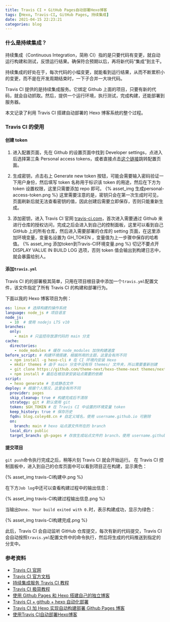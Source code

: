 ```yaml
---
title: Travis CI + GitHub Pages自动部署Hexo博客
tags: [Hexo, Travis-CI, GitHub Pages, 持续集成]
date: 2021-04-15 22:23:21
categories: blog
---
```


### 什么是持续集成？

持续集成（Continuous Integration，简称 CI）指的是只要代码有变更，就自动运行构建和测试，反馈运行结果。确保符合预期以后，再将新代码“集成”到主干。

持续集成的好处在于，每次代码的小幅变更，就能看到运行结果，从而不断累积小的变更，而不是在开发周期结束时，一下子合并一大块代码。

Travis CI 提供的是持续集成服务。它绑定 Github 上面的项目，只要有新的代码，就会自动抓取。然后，提供一个运行环境，执行测试，完成构建，还能部署到服务器。

本文记录了利用 Travis CI 搭建自动部署的 Hexo 博客系统的整个过程。

<!-- more -->

### Travis CI 的使用

#### 创建 token

1. 进入配置页面，先在 Github 的设置页面中找到 Developer settings，点进入后选择第三条 Personal access tokens，或者直接点击[这个链接](https://github.com/settings/tokens)跳转配置页面。

2. 生成密钥，点击右上 Generate new token 按钮，可能会需要输入密码验证一下用户身份，然后填写 token 名称用于标识该 token 的用途，然后在下方为 token 设置权限，这里只需要添加 repo 即可。
{% asset_img 生成personal-access-token.png %}
这里需要注意的是，密钥只会在第一次生成时可见，页面刷新后就无法查看密钥的值，因此创建后需要立即保存，否则只能重新生成。

3. 添加密钥，进入 Travis CI 官网 [travis-ci.com](https://travis-ci.com)，首次进入需要通过 Github 来进行仓库的授权访问，完成之后会进入到自己的控制面板，这里可以看到自己 GitHub 上的所有仓库，然后进入需要部署的仓库的 setting 页面，在这里添加环境变量，变量名设置为 GH_TOKEN ，变量值为上一步骤中保存的哈希值。
{% asset_img 添加token到Travis-CI环境变量.png %}
切记不要点开 DISPLAY VALUE IN BUILD LOG 选项，否则 token 值会输出到构建日志中，就会暴露给别人。

#### 添加`travis.yml`

Travis CI 的的部署极其简单，只用在项目根目录中添加一个`travis.yml`配置文件，该文件指定了所有 Travis CI 的构建和部署行为。

下面以我的 Hexo 博客项目为例：

```yml
os: linux # 选择构建的操作系统
language: node_js # 项目语言
node_js:
  - 10  # 使用 nodejs LTS v10
branches:
  only:
    - main # 只监控存放源代码的 main 分支
cache:
  directories:
    - node_modules # 缓存 node_modules 加快构建速度
before_script: # 构建环境搭建，根据所用的主题，这里会有所不同
  - npm install -g hexo-cli # 在 CI 环境内安装 Hexo
  - mkdir themes # 由于 main 分支中没有将 themes/ 文件夹，所以需要重新创建
  - git clone https://github.com/theme-next/hexo-theme-next themes/next #从 Github 上拉取 next 主题
  - npm install # 最后在根目录安装站点需要的依赖 
script: 
  - hexo generate # 生成静态文件
deploy: # 根据个人情况，这里会有所不同
  provider: pages
  skip_cleanup: true # 构建完成后不清除
  strategy: git # 默认使用 git
  token: $GH_TOKEN # 在 Travis CI 中设置的环境变量 token
  keep_history: true # 保存历史
  fqdn: blog.coley48.cn # 自定义域名，使用 username.github.io 可删除
  on:
    branch: main # hexo 站点源文件所在的 branch
  local_dir: public
  target_branch: gh-pages # 存放生成站点文件的 branch，使用 username.github.io 必须是 master
```

#### 提交项目

`git push`命令执行完成之后，稍等片刻 Travis CI 就会开始运行。
在 Travis CI 控制面板中，进入到自己的仓库页面中可以看到项目正在构建，显示黄色：

{% asset_img travis-CI构建中.png %}

在下方`Job log`中还可以查看构建过程中的输出信息：

{% asset_img travis-CI构建过程输出信息.png %}

当输出`Done. Your build exited with 0.`时，表示构建成功，显示为绿色：

{% asset_img travis-CI构建完成.png %}

此后，Travis CI 会自动监听 GitHub 仓库提交，每次有新的代码提交，Travis CI 会自动按照`travis.yml`配置文件中的命令执行，然后将生成的代码推送到指定的分支中。

### 参考资料

- [Travis CI 官网](https://www.travis-ci.com)
- [Travis CI 官方文档](https://www.travis-ci.com/getting_started)
- [持续集成服务 Travis CI 教程](https://www.ruanyifeng.com/blog/2017/12/travis_ci_tutorial.html)
- [Travis CI 极简教程](https://dunwu.github.io/tools/travis-ci%E6%9E%81%E7%AE%80%E6%95%99%E7%A8%8B.html)
- [使用 Github Pages 和 Hexo 搭建自己的独立博客](https://www.itrhx.com/2018/08/15/A02-hexo-blog/)
- [Travis CI + github + hexo 自动化部署](https://segmentfault.com/a/1190000017909815?utm_source=sf-similar-article)
- [Travis CI 加 Hexo 实现自动构建部署 Github Pages 博客](https://segmentfault.com/a/1190000021987832)
- [使用Travis CI自动部署Hexo博客](https://developer.aliyun.com/article/569237)
